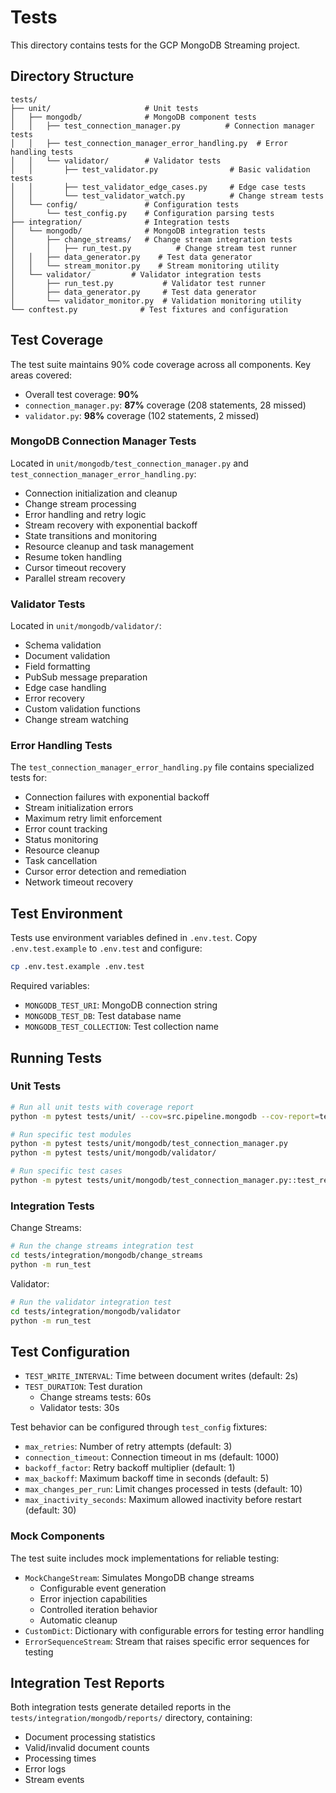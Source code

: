 # Tests

This directory contains tests for the GCP MongoDB Streaming project.

## Directory Structure

```
tests/
├── unit/                     # Unit tests
│   ├── mongodb/              # MongoDB component tests
│   │   ├── test_connection_manager.py          # Connection manager tests
│   │   ├── test_connection_manager_error_handling.py  # Error handling tests
│   │   └── validator/        # Validator tests
│   │       ├── test_validator.py                # Basic validation tests
│   │       ├── test_validator_edge_cases.py     # Edge case tests
│   │       └── test_validator_watch.py          # Change stream tests
│   └── config/               # Configuration tests
│       └── test_config.py    # Configuration parsing tests
├── integration/              # Integration tests
│   └── mongodb/              # MongoDB integration tests
│       ├── change_streams/   # Change stream integration tests
│       │   ├── run_test.py          # Change stream test runner
│   │   ├── data_generator.py    # Test data generator
│   │   └── stream_monitor.py    # Stream monitoring utility
│   └── validator/         # Validator integration tests
│       ├── run_test.py           # Validator test runner
│       ├── data_generator.py     # Test data generator
│       └── validator_monitor.py  # Validation monitoring utility
└── conftest.py              # Test fixtures and configuration
```

## Test Coverage

The test suite maintains 90% code coverage across all components. Key areas covered:

- Overall test coverage: **90%**
- `connection_manager.py`: **87%** coverage (208 statements, 28 missed)
- `validator.py`: **98%** coverage (102 statements, 2 missed)

### MongoDB Connection Manager Tests
Located in `unit/mongodb/test_connection_manager.py` and `test_connection_manager_error_handling.py`:
- Connection initialization and cleanup
- Change stream processing
- Error handling and retry logic
- Stream recovery with exponential backoff
- State transitions and monitoring
- Resource cleanup and task management
- Resume token handling
- Cursor timeout recovery
- Parallel stream recovery

### Validator Tests
Located in `unit/mongodb/validator/`:
- Schema validation
- Document validation
- Field formatting
- PubSub message preparation
- Edge case handling
- Error recovery
- Custom validation functions
- Change stream watching

### Error Handling Tests
The `test_connection_manager_error_handling.py` file contains specialized tests for:
- Connection failures with exponential backoff
- Stream initialization errors
- Maximum retry limit enforcement
- Error count tracking
- Status monitoring
- Resource cleanup
- Task cancellation
- Cursor error detection and remediation
- Network timeout recovery

## Test Environment

Tests use environment variables defined in `.env.test`. Copy `.env.test.example` to `.env.test` and configure:

```bash
cp .env.test.example .env.test
```

Required variables:
- `MONGODB_TEST_URI`: MongoDB connection string
- `MONGODB_TEST_DB`: Test database name
- `MONGODB_TEST_COLLECTION`: Test collection name

## Running Tests

### Unit Tests
```bash
# Run all unit tests with coverage report
python -m pytest tests/unit/ --cov=src.pipeline.mongodb --cov-report=term-missing:skip-covered

# Run specific test modules
python -m pytest tests/unit/mongodb/test_connection_manager.py
python -m pytest tests/unit/mongodb/validator/

# Run specific test cases
python -m pytest tests/unit/mongodb/test_connection_manager.py::test_resume_token_handling
```

### Integration Tests

Change Streams:
```bash
# Run the change streams integration test
cd tests/integration/mongodb/change_streams
python -m run_test
```

Validator:
```bash
# Run the validator integration test
cd tests/integration/mongodb/validator
python -m run_test
```

## Test Configuration

- `TEST_WRITE_INTERVAL`: Time between document writes (default: 2s)
- `TEST_DURATION`: Test duration
  - Change streams tests: 60s
  - Validator tests: 30s

Test behavior can be configured through `test_config` fixtures:
- `max_retries`: Number of retry attempts (default: 3)
- `connection_timeout`: Connection timeout in ms (default: 1000)
- `backoff_factor`: Retry backoff multiplier (default: 1)
- `max_backoff`: Maximum backoff time in seconds (default: 5)
- `max_changes_per_run`: Limit changes processed in tests (default: 10)
- `max_inactivity_seconds`: Maximum allowed inactivity before restart (default: 30)

### Mock Components

The test suite includes mock implementations for reliable testing:
- `MockChangeStream`: Simulates MongoDB change streams
  - Configurable event generation
  - Error injection capabilities
  - Controlled iteration behavior
  - Automatic cleanup 
- `CustomDict`: Dictionary with configurable errors for testing error handling
- `ErrorSequenceStream`: Stream that raises specific error sequences for testing

## Integration Test Reports

Both integration tests generate detailed reports in the `tests/integration/mongodb/reports/` directory, containing:
- Document processing statistics
- Valid/invalid document counts
- Processing times
- Error logs
- Stream events 